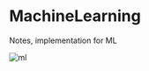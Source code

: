 # MachineLearning
Notes, implementation for ML


![ml](https://user-images.githubusercontent.com/60473704/160663891-d08c8a67-8727-4881-9982-57d2a5daf889.png)
